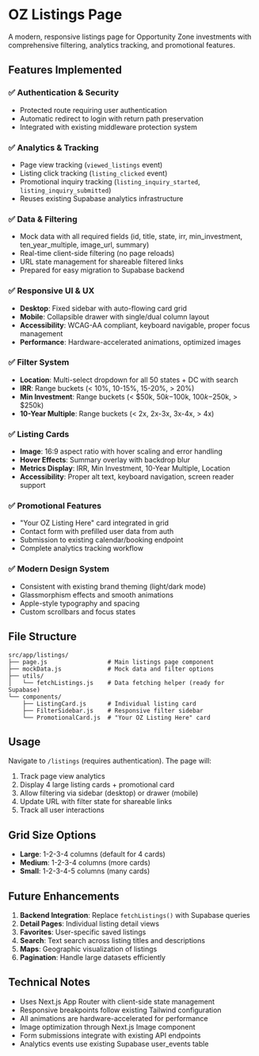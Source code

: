 # OZ Listings Page

A modern, responsive listings page for Opportunity Zone investments with comprehensive filtering, analytics tracking, and promotional features.

## Features Implemented

### ✅ Authentication & Security
- Protected route requiring user authentication
- Automatic redirect to login with return path preservation
- Integrated with existing middleware protection system

### ✅ Analytics & Tracking
- Page view tracking (`viewed_listings` event)
- Listing click tracking (`listing_clicked` event) 
- Promotional inquiry tracking (`listing_inquiry_started`, `listing_inquiry_submitted`)
- Reuses existing Supabase analytics infrastructure

### ✅ Data & Filtering
- Mock data with all required fields (id, title, state, irr, min_investment, ten_year_multiple, image_url, summary)
- Real-time client-side filtering (no page reloads)
- URL state management for shareable filtered links
- Prepared for easy migration to Supabase backend

### ✅ Responsive UI & UX
- **Desktop**: Fixed sidebar with auto-flowing card grid
- **Mobile**: Collapsible drawer with single/dual column layout
- **Accessibility**: WCAG-AA compliant, keyboard navigable, proper focus management
- **Performance**: Hardware-accelerated animations, optimized images

### ✅ Filter System
- **Location**: Multi-select dropdown for all 50 states + DC with search
- **IRR**: Range buckets (< 10%, 10-15%, 15-20%, > 20%)
- **Min Investment**: Range buckets (< $50k, $50k-$100k, $100k-$250k, > $250k)
- **10-Year Multiple**: Range buckets (< 2x, 2x-3x, 3x-4x, > 4x)

### ✅ Listing Cards
- **Image**: 16:9 aspect ratio with hover scaling and error handling
- **Hover Effects**: Summary overlay with backdrop blur
- **Metrics Display**: IRR, Min Investment, 10-Year Multiple, Location
- **Accessibility**: Proper alt text, keyboard navigation, screen reader support

### ✅ Promotional Features
- "Your OZ Listing Here" card integrated in grid
- Contact form with prefilled user data from auth
- Submission to existing calendar/booking endpoint
- Complete analytics tracking workflow

### ✅ Modern Design System
- Consistent with existing brand theming (light/dark mode)
- Glassmorphism effects and smooth animations
- Apple-style typography and spacing
- Custom scrollbars and focus states

## File Structure

```
src/app/listings/
├── page.js                 # Main listings page component
├── mockData.js             # Mock data and filter options
├── utils/
│   └── fetchListings.js    # Data fetching helper (ready for Supabase)
└── components/
    ├── ListingCard.js      # Individual listing card
    ├── FilterSidebar.js    # Responsive filter sidebar
    └── PromotionalCard.js  # "Your OZ Listing Here" card
```

## Usage

Navigate to `/listings` (requires authentication). The page will:

1. Track page view analytics
2. Display 4 large listing cards + promotional card
3. Allow filtering via sidebar (desktop) or drawer (mobile)
4. Update URL with filter state for shareable links
5. Track all user interactions

## Grid Size Options

- **Large**: 1-2-3-4 columns (default for 4 cards)
- **Medium**: 1-2-3-4 columns (more cards)
- **Small**: 1-2-3-4-5 columns (many cards)

## Future Enhancements

1. **Backend Integration**: Replace `fetchListings()` with Supabase queries
2. **Detail Pages**: Individual listing detail views
3. **Favorites**: User-specific saved listings
4. **Search**: Text search across listing titles and descriptions
5. **Maps**: Geographic visualization of listings
6. **Pagination**: Handle large datasets efficiently

## Technical Notes

- Uses Next.js App Router with client-side state management
- Responsive breakpoints follow existing Tailwind configuration
- All animations are hardware-accelerated for performance
- Image optimization through Next.js Image component
- Form submissions integrate with existing API endpoints
- Analytics events use existing Supabase user_events table 